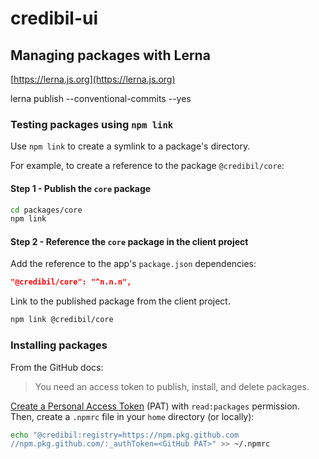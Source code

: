 # credibil-ui

## Managing packages with Lerna

[https://lerna.js.org](https://lerna.js.org)

lerna publish --conventional-commits --yes

### Testing packages using `npm link`

Use `npm link` to create a symlink to a package's directory.

For example, to create a reference to the package `@credibil/core`:

#### Step 1 - Publish the `core` package

```bash
cd packages/core
npm link
```

#### Step 2 - Reference the `core` package in the client project

Add the reference to the app's `package.json` dependencies:

```json
"@credibil/core": "^n.n.n",
```

Link to the published package from the client project.

```bash
npm link @credibil/core
```

### Installing packages

From the GitHub docs:
> You need an access token to publish, install, and delete packages.

[Create a Personal Access Token](https://github.com/settings/tokens) (PAT) with `read:packages` permission. Then, create a `.npmrc` file in your `home` directory (or locally):

```bash
echo "@credibil:registry=https://npm.pkg.github.com
//npm.pkg.github.com/:_authToken=<GitHub PAT>" >> ~/.npmrc
```
